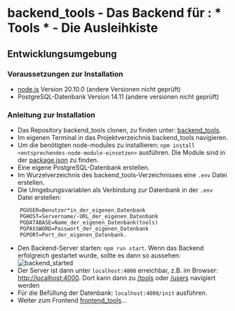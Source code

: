 # backend_tools - Das Backend für : * Tools * - Die Ausleihkiste 

## Entwicklungsumgebung

### Voraussetzungen zur Installation

- [node.js](nodejs.org) Version 20.10.0 (andere Versionen nicht geprüft)
- PostgreSQL-Datenbank Version 14.11 (andere versionen nicht geprüft)

### Anleitung zur Installation

- Das Repository backend_tools clonen, zu finden unter: [backend_tools](https://github.com/eliseHtw/backend_tools.git).
- Im eigenen Terminal in das Projektverzeichnis backend_tools navigieren.
- Um die benötigten node-modules zu installieren: `npm install <entsprechendes-node-module-einsetzen>` ausführen. Die Module sind in der [package.json](https://github.com/eliseHtw/backend_tools/blob/main/package.json) zu finden.
- Eine eigene PostgreSQL-Datenbank erstellen.
- Im Wurzelverzeichnis des backend_tools-Verzeichnisses eine `.env` Datei erstellen. 
- Die Umgebungsvariablen als Verbindung zur Datenbank in der `.env` Datei erstellen:
```env
    PGUSER=Benutzer*in_der_eigenen_Datenbank
    PGHOST=Servername/-URL_der_eigenen_Datenbank
    PGDATABASE=Name_der_eigenen_Datenbank(tools)
    PGPASSWORD=Passwort_der_eigenen_Datenbank
    PGPORT=Port_der_eigenen_Datenbank.
```
- Den Backend-Server starten: `npm run start`. Wenn das Backend erfolgreich gestartet wurde, sollte es dann so aussehen:
![backend_started](https://github.com/eliseHtw/backend_users/blob/main/images/backend_started.png)
- Der Server ist dann unter `localhost:4000` erreichbar, z.B. im Browser: [http://localhost:4000](http://localhost:4000). Dort kann dann zu [/tools](http://localhost:4000/tools) oder [/users](http://localhost:4000/users) navigiert werden
- Für die Befüllung der Datenbank: `localhost:4000/init` ausführen.
- Weiter zum Frontend [frontend_tools](https://github.com/eliseHtw/frontend_tools.git)...